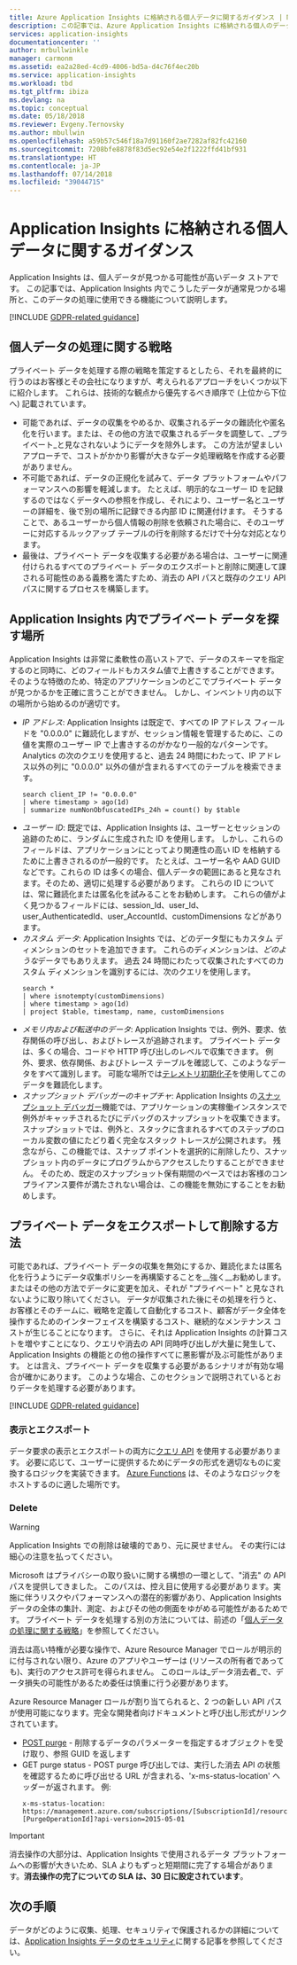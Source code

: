 ```yaml
---
title: Azure Application Insights に格納される個人データに関するガイダンス | Microsoft Docs
description: この記事では、Azure Application Insights に格納される個人のデータを管理する方法と、それを識別して削除する方法について説明します。
services: application-insights
documentationcenter: ''
author: mrbullwinkle
manager: carmonm
ms.assetid: ea2a28ed-4cd9-4006-bd5a-d4c76f4ec20b
ms.service: application-insights
ms.workload: tbd
ms.tgt_pltfrm: ibiza
ms.devlang: na
ms.topic: conceptual
ms.date: 05/18/2018
ms.reviewer: Evgeny.Ternovsky
ms.author: mbullwin
ms.openlocfilehash: a59b57c546f18a7d91160f2ae7282af82fc42160
ms.sourcegitcommit: 7208bfe8878f83d5ec92e54e2f1222ffd41bf931
ms.translationtype: HT
ms.contentlocale: ja-JP
ms.lasthandoff: 07/14/2018
ms.locfileid: "39044715"
---
```

# <a name="guidance-for-personal-data-stored-in-application-insights"></a>Application Insights に格納される個人データに関するガイダンス

Application Insights は、個人データが見つかる可能性が高いデータ ストアです。 この記事では、Application Insights 内でこうしたデータが通常見つかる場所と、このデータの処理に使用できる機能について説明します。

[!INCLUDE [GDPR-related guidance](../../includes/gdpr-dsr-and-stp-note.md)]

## <a name="strategy-for-personal-data-handling"></a>個人データの処理に関する戦略

プライベート データを処理する際の戦略を策定するとしたら、それを最終的に行うのはお客様とその会社になりますが、考えられるアプローチをいくつか以下に紹介します。 これらは、技術的な観点から優先するべき順序で (上位から下位へ) 記載されています。
* 可能であれば、データの収集をやめるか、収集されるデータの難読化や匿名化を行います。または、その他の方法で収集されるデータを調整して、_プライベート_と見なされないようにデータを除外します。 この方法が望ましいアプローチで、コストがかかり影響が大きなデータ処理戦略を作成する必要がありません。
* 不可能であれば、データの正規化を試みて、データ プラットフォームやパフォーマンスへの影響を軽減します。 たとえば、明示的なユーザー ID を記録するのではなくデータへの参照を作成し、それにより、ユーザー名とユーザーの詳細を、後で別の場所に記録できる内部 ID に関連付けます。 そうすることで、あるユーザーから個人情報の削除を依頼された場合に、そのユーザーに対応するルックアップ テーブルの行を削除するだけで十分な対応となります。 
* 最後は、プライベート データを収集する必要がある場合は、ユーザーに関連付けられるすべてのプライベート データのエクスポートと削除に関連して課される可能性のある義務を満たすため、消去の API パスと既存のクエリ API パスに関するプロセスを構築します。

## <a name="where-to-look-for-private-data-in-application-insights"></a>Application Insights 内でプライベート データを探す場所

Application Insights は非常に柔軟性の高いストアで、データのスキーマを指定するのと同時に、どのフィールドもカスタム値で上書きすることができます。 そのような特徴のため、特定のアプリケーションのどこでプライベート データが見つかるかを正確に言うことができません。 しかし、インベントリ内の以下の場所から始めるのが適切です。

* *IP アドレス*: Application Insights は既定で、すべての IP アドレス フィールドを "0.0.0.0" に難読化しますが、セッション情報を管理するために、この値を実際のユーザー IP で上書きするのがかなり一般的なパターンです。 Analytics の次のクエリを使用すると、過去 24 時間にわたって、IP アドレス以外の列に "0.0.0.0" 以外の値が含まれるすべてのテーブルを検索できます。
    ```
    search client_IP != "0.0.0.0"
    | where timestamp > ago(1d)
    | summarize numNonObfuscatedIPs_24h = count() by $table
    ```
* *ユーザー ID*: 既定では、Application Insights は、ユーザーとセッションの追跡のために、ランダムに生成された ID を使用します。 しかし、これらのフィールドは、アプリケーションにとってより関連性の高い ID を格納するために上書きされるのが一般的です。 たとえば、ユーザー名や AAD GUID などです。これらの ID は多くの場合、個人データの範囲にあると見なされます。そのため、適切に処理する必要があります。 これらの ID については、常に難読化または匿名化を試みることをお勧めします。 これらの値がよく見つかるフィールドには、session_Id、user_Id、user_AuthenticatedId、user_AccountId、customDimensions などがあります。
* *カスタム データ*: Application Insights では、どのデータ型にもカスタム ディメンションのセットを追加できます。 これらのディメンションは、*どのような*データでもありえます。 過去 24 時間にわたって収集されたすべてのカスタム ディメンションを識別するには、次のクエリを使用します。
    ```
    search * 
    | where isnotempty(customDimensions)
    | where timestamp > ago(1d)
    | project $table, timestamp, name, customDimensions 
    ```
* *メモリ内および転送中のデータ*: Application Insights では、例外、要求、依存関係の呼び出し、およびトレースが追跡されます。 プライベート データは、多くの場合、コードや HTTP 呼び出しのレベルで収集できます。 例外、要求、依存関係、およびトレース テーブルを確認して、このようなデータをすべて識別します。 可能な場所では[テレメトリ初期化子](https://docs.microsoft.com/azure/application-insights/app-insights-api-filtering-sampling)を使用してこのデータを難読化します。
* *スナップショット デバッガーのキャプチャ*: Application Insights の[スナップショット デバッガー](https://docs.microsoft.com/azure/application-insights/app-insights-snapshot-debugger)機能では、アプリケーションの実稼働インスタンスで例外がキャッチされるたびにデバッグのスナップショットを収集できます。 スナップショットでは、例外と、スタックに含まれるすべてのステップのローカル変数の値にたどり着く完全なスタック トレースが公開されます。 残念ながら、この機能では、スナップ ポイントを選択的に削除したり、スナップショット内のデータにプログラムからアクセスしたりすることができません。 そのため、既定のスナップショット保有期間のペースではお客様のコンプライアンス要件が満たされない場合は、この機能を無効にすることをお勧めします。

## <a name="how-to-export-and-delete-private-data"></a>プライベート データをエクスポートして削除する方法

可能であれば、プライベート データの収集を無効にするか、難読化または匿名化を行うようにデータ収集ポリシーを再構築することを__強く__お勧めします。またはその他の方法でデータに変更を加え、それが "プライベート" と見なされないように取り除いてください。 データが収集された後にその処理を行うと、お客様とそのチームに、戦略を定義して自動化するコスト、顧客がデータ全体を操作するためのインターフェイスを構築するコスト、継続的なメンテナンス コストが生じることになります。 さらに、それは Application Insights の計算コストを増やすことになり、クエリや消去の API 同時呼び出しが大量に発生して、Application Insights の機能との他の操作すべてに悪影響が及ぶ可能性があります。 とは言え、プライベート データを収集する必要があるシナリオが有効な場合が確かにあります。 このような場合、このセクションで説明されているとおりデータを処理する必要があります。

[!INCLUDE [GDPR-related guidance](../../includes/gdpr-intro-sentence.md)]

### <a name="view-and-export"></a>表示とエクスポート

データ要求の表示とエクスポートの両方に[クエリ API](https://dev.applicationinsights.io/quickstart) を使用する必要があります。 必要に応じて、ユーザーに提供するためにデータの形式を適切なものに変換するロジックを実装できます。 [Azure Functions](https://azure.microsoft.com/services/functions/) は、そのようなロジックをホストするのに適した場所です。

### <a name="delete"></a>Delete

> [!WARNING]
> Application Insights での削除は破壊的であり、元に戻せません。 その実行には細心の注意を払ってください。

Microsoft はプライバシーの取り扱いに関する構想の一環として、"消去" の API パスを提供してきました。 このパスは、控え目に使用する必要があります。実施に伴うリスクやパフォーマンスへの潜在的影響があり、Application Insights データの全体の集計、測定、およびその他の側面をゆがめる可能性があるためです。 プライベート データを処理する別の方法については、前述の「[個人データの処理に関する戦略](#strategy-for-personal-data-handling)」を参照してください。

消去は高い特権が必要な操作で、Azure Resource Manager でロールが明示的に付与されない限り、Azure のアプリやユーザーは (リソースの所有者であっても)、実行のアクセス許可を得られません。 このロールは_データ消去者_で、データ損失の可能性があるため委任は慎重に行う必要があります。

Azure Resource Manager ロールが割り当てられると、2 つの新しい API パスが使用可能になります。完全な開発者向けドキュメントと呼び出し形式がリンクされています。

* [POST purge](https://docs.microsoft.com/rest/api/application-insights/components/purge) - 削除するデータのパラメーターを指定するオブジェクトを受け取り、参照 GUID を返します
* GET purge status - POST purge 呼び出しでは、実行した消去 API の状態を確認するために呼び出せる URL が含まれる、'x-ms-status-location' ヘッダーが返されます。 例: 
   ```
   x-ms-status-location: https://management.azure.com/subscriptions/[SubscriptionId]/resourceGroups/[ResourceGroupName]/providers/microsoft.insights/components/[ComponentName]/operations/purge-[PurgeOperationId]?api-version=2015-05-01
   ```

> [!IMPORTANT]
>  消去操作の大部分は、Application Insights で使用されるデータ プラットフォームへの影響が大きいため、SLA よりもずっと短期間に完了する場合があります。**消去操作の完了についての SLA は、30 日に設定されています**。

## <a name="next-steps"></a>次の手順
データがどのように収集、処理、セキュリティで保護されるかの詳細については、[Application Insights データのセキュリティ](app-insights-data-retention-privacy.md)に関する記事を参照してください。